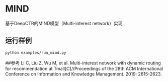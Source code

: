 # MIND

基于DeepCTR的MIND模型（Multi-interest network）实现

## 运行样例
```bash
python examples/run_mind.py
```

##参考
Li C, Liu Z, Wu M, et al. Multi-interest network with dynamic routing for recommendation at Tmall[C]//Proceedings of the 28th ACM International Conference on Information and Knowledge Management. 2019: 2615-2623.
